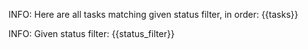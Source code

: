 INFO: Here are all tasks matching given status filter, in order:
{{tasks}}

INFO: Given status filter:
{{status_filter}}
